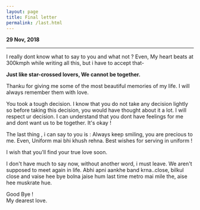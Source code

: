 ```yaml
---
layout: page
title: Final letter
permalink: /last.html
---
```


**29 Nov, 2018**

---

I really dont know what to say to you and what not ? Even, My heart beats at 300kmph while writing all this, but i have to accept that-

**Just like star-crossed lovers, 
We cannot be together.**

Thanku for giving me some of the most beautiful memories of my life. I will always remember them with love.

You took a tough decision. I know that you do not take any decision lightly so before taking this decision, you would have thought about it a lot. I will respect ur decision. I can understand that you dont have feelings for me and dont want us to be together. It's okay ! 

The last thing , i can say to you is : Always keep smiling, you are precious to me. Even, Uniform mai bhi khush rehna. Best wishes for serving in uniform !

I wish that you'll find your true love soon.

I don't have much to say now, without another word, i must leave. We aren't supposed to meet again in life. Abhi apni aankhe band krna..close, bilkul close and vaise hee bye bolna jaise hum last time metro mai mile the, aise hee muskrate hue.

Good Bye !<br>
My dearest love.
